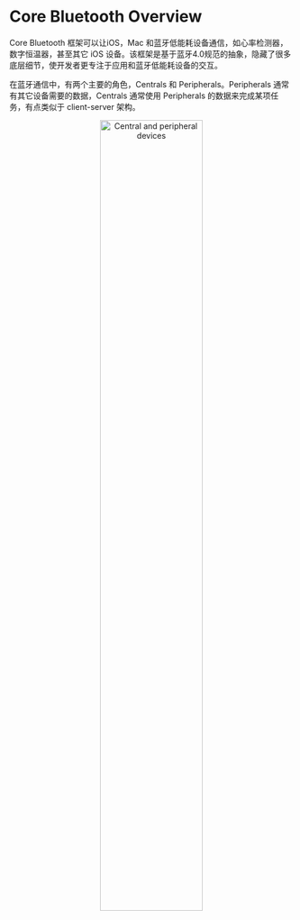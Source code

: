 
# Core Bluetooth Overview
Core Bluetooth 框架可以让iOS，Mac 和蓝牙低能耗设备通信，如心率检测器，数字恒温器，甚至其它 iOS 设备。该框架是基于蓝牙4.0规范的抽象，隐藏了很多底层细节，使开发者更专注于应用和蓝牙低能耗设备的交互。

在蓝牙通信中，有两个主要的角色，Centrals 和 Peripherals。Peripherals 通常有其它设备需要的数据，Centrals 通常使用 Peripherals 的数据来完成某项任务，有点类似于 client-server 架构。

<p align="center" >
  <img src="https://upload-images.jianshu.io/upload_images/2153441-51fbd5b737a6d07c.png?imageMogr2/auto-orient/strip%7CimageView2/2/w/1240" alt="Central and peripheral devices" title="Central and peripheral devices" width=60% height=60%>
</p>


